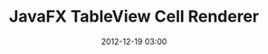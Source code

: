 ---
layout: redirect
title: "JavaFX TableView Cell Renderer"
date: 2012-12-19 03:00
updated: 2012-12-27
redirect: http://code.makery.ch/blog/javafx-2-tableview-cell-renderer/
---